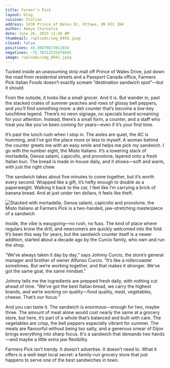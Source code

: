 ```yaml
---
title: Farmer's Pick
layout: blog
cuisine: Italian
address: 1430 Prince of Wales Dr, Ottawa, ON K2C 1N4
author: Ameya Charnalia
date: June 26, 2025 11:56 AM
thumbnail: /uploads/img_8950.jpeg
closed: false
positives: 45.36878673811034
negatives: -75.70312535478645
image: /uploads/img_8941.jpeg
---
```

Tucked inside an unassuming strip mall off Prince of Wales Drive, just down the road from residential streets and a Passport Canada office, Farmers Pick Italian Foods doesn’t exactly scream “destination sandwich spot”—but it should.

From the outside, it looks like a small grocer. And it is. But wander in, past the stacked crates of summer peaches and rows of glossy bell peppers, and you’ll find something more: a deli counter that’s become a low-key lunchtime legend. There’s no neon signage, no specials board screaming for your attention. Instead, there’s a small form, a counter, and a staff who treat you like you’ve been coming for years—even if it’s your first time.

It’s past the lunch rush when I stop in. The aisles are quiet, the AC is humming, and I’ve got the place more or less to myself. A woman behind the counter greets me with an easy smile and helps me pick my sandwich. I go with the number eight, the Misto Italiano. It’s a towering stack of mortadella, Genoa salami, capicollo, and provolone, layered onto a fresh Italian bun. The bread is made in-house daily, and it shows—soft and warm, with just the right chew.

The sandwich takes about five minutes to come together, but it’s worth every second. Wrapped like a gift, it’s hefty enough to double as a paperweight. Walking it back to the car, I feel like I’m carrying a brick of banana bread. And at just under ten dollars, it feels like theft.

![Stacked with mortadella, Genoa salami, capicollo and provolone, the Misto Italiano at Farmers Pick is a two-handed, jaw-stretching masterpiece of a sandwich](/uploads/img_8950.jpeg "Farmer's Pick Misto Italiano")

Inside, the vibe is easygoing—no rush, no fuss. The kind of place where regulars know the drill, and newcomers are quickly welcomed into the fold. It’s been this way for years, but the sandwich counter itself is a newer addition, started about a decade ago by the Curcio family, who own and run the shop.

“We’ve always taken it day by day,” says Johnny Curcio, the store’s general manager and brother of owner Alfonso Curcio. “It’s like a rollercoaster sometimes. But we’re working together, and that makes it stronger. We’ve got the same goal, the same mindset.”

Johnny tells me the ingredients are prepped fresh daily, with nothing cut ahead of time. “We’ve got the best Italian bread, we carry the highest brands, and we’re working on quality—food quality, meat, vegetables, cheese. That’s our focus.”

And you can taste it. The sandwich is enormous—enough for two, maybe three. The amount of meat alone would cost nearly the same at a grocery store, but here, it’s part of a whole that’s balanced and built with care. The vegetables are crisp, the bell peppers especially vibrant for summer. The meats are flavourful without being too salty, and a generous smear of Dijon brings everything into sharp focus. It's a sandwich that demands two hands—and maybe a little extra jaw flexibility.

Farmers Pick isn’t trendy. It doesn’t advertise. It doesn’t need to. What it offers is a well-kept local secret: a family-run grocery store that just happens to serve one of the best sandwiches in town.
